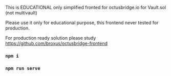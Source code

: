 
This is EDUCATIONAL only simplified fronted for octusbridge.io for Vault.sol (not multivault)

Please use it only for educational purpose, this frontend never tested for production.

For production ready solution please study https://github.com/broxus/octusbridge-frontend

### `npm i` 
### `npm run serve`
